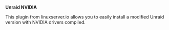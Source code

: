**Unraid NVIDIA**

This plugin from linuxserver.io allows you to easily install a modified Unraid version with NVIDIA drivers compiled.
